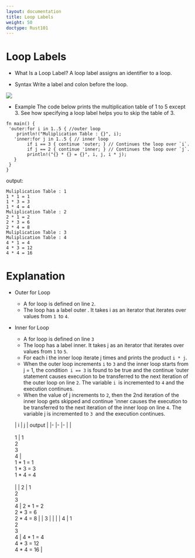```yaml
---
layout: documentation
title: Loop Labels
weight: 50
doctype: Rust101
---
```


# Loop Labels

- What Is a Loop Label? 
 A loop label assigns an identifier to a loop.
 
- Syntax 
Write a label and colon before the loop.

![](https://raw.githubusercontent.com/sangam14/RustLabs/master/img/loop-label.png)

- Example 
The code below prints the multiplication table of 1 to 5 except 3. See how specifying a loop label helps you to skip the table of 3.

```
fn main() {
 'outer:for i in 1..5 { //outer loop
    println!("Muliplication Table : {}", i);
   'inner:for j in 1..5 { // inner loop
        if i == 3 { continue 'outer; } // Continues the loop over `i`.
        if j == 2 { continue 'inner; } // Continues the loop over `j`.
        println!("{} * {} = {}", i, j, i * j);
   }
 }
}

```

output:

```
Muliplication Table : 1
1 * 1 = 1
1 * 3 = 3
1 * 4 = 4
Muliplication Table : 2
2 * 1 = 2
2 * 3 = 6
2 * 4 = 8
Muliplication Table : 3
Muliplication Table : 4
4 * 1 = 4
4 * 3 = 12
4 * 4 = 16

```

# Explanation 

- Outer for Loop
  -  A for loop is defined on line `2`.
  -  The loop has a label outer . It takes i as an iterator that iterates over values from `1 `to `4`.

- Inner for Loop
  -  A for loop is defined on line `3`
  - The loop has a label inner. It takes j as an iterator that iterates over values from `1` to `5`.
  -  For each i the inner loop iterate j times and prints the product `i * j`.
  -  When the outer loop increments `i` to `3` and the inner loop starts from j = 1, the condition` i == 3` is found to be true and the continue ‘outer statement causes execution to be transferred to the next iteration of the outer loop on line `2`. The variable `i `is incremented to `4` and the execution continues.
  - When the value of j increments to `2`, then the 2nd iteration of the inner loop gets skipped and continue 'inner causes the execution to be transferred to the next iteration of the inner loop on line `4`. The variable j is incremented to `3 `and the execution continues.
  
  
  
  | i 	| j 	| output 	|
|-	|-	|-	|
| <br><br>1 	|  1<br> 2<br> 3<br> 4 	| <br>1 * 1 = 1<br>1 * 3 = 3<br>1 * 4 = 4<br><br>  	|
| 2 	|  1<br> 2<br> 3<br> 4 	| 2 * 1 = 2<br>2 * 3 = 6<br>2 * 4 = 8 	|
| 3 	|   	|  	|
| 4 	|  1<br> 2<br> 3<br> 4 	| 4 * 1 = 4<br>4 * 3 = 12<br>4 * 4 = 16 	|
  
  
  
  
  



